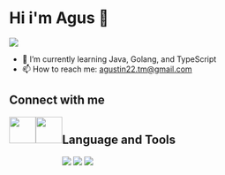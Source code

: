 # Hi i'm Agus 👋





![](https://komarev.com/ghpvc/?username=agustin228)

- 🌱 I’m currently learning Java, Golang, and TypeScript
- 📫 How to reach me: agustin22.tm@gmail.com


## Connect with me
<div style = "display: flex" >
<a href="https://www.linkedin.com/in/agustinus-banjarnahor/" target="_blank"> <img src="https://user-images.githubusercontent.com/105957099/227708835-cee9cb7f-a4d2-4525-b25c-e38d2689e686.png" width="48"></a>
<a href="https://t.me/agustin220801" target="_blank"> <img src="https://user-images.githubusercontent.com/105957099/227708848-2d36210a-cd67-4ec3-891d-7bcb4a70fb4a.png" width="48"></a>
<div/>

## Language and Tools

  
  <img src="https://github-readme-stats.vercel.app/api?username=agustin228&show_icons=true"/>
  <img src="https://github-readme-stats.vercel.app/api/top-langs?username=agustin228&layout=compact"/>
  <img src="https://github-readme-streak-stats.herokuapp.com/?user=agustin228"/>
